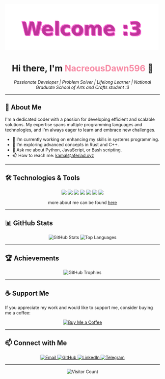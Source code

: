 ![Welcome :3](./welcome.gif)

<h1 align="center">Hi there, I'm <span style="color:#f78ba5;">NacreousDawn596</span> 👋</h1>

<p align="center">
  <em>Passionate Developer | Problem Solver | Lifelong Learner | National Graduate School of Arts and Crafts student :3</em>
</p>

---

## 🧠 About Me

I'm a dedicated coder with a passion for developing efficient and scalable solutions. My expertise spans multiple programming languages and technologies, and I'm always eager to learn and embrace new challenges.

- 🔭 I’m currently working on enhancing my skills in systems programming.
- 🌱 I’m exploring advanced concepts in Rust and C++.
- 💬 Ask me about Python, JavaScript, or Bash scripting.
- 📫 How to reach me: [kamal@aferiad.xyz](mailto:kamal@aferiad.xyz)

---

## 🛠️ Technologies & Tools

<p align="center">
  <img src="https://img.shields.io/badge/Python-3776AB?style=for-the-badge&logo=python&logoColor=white" />
  <img src="https://img.shields.io/badge/JavaScript-F7DF1E?style=for-the-badge&logo=javascript&logoColor=black" />
  <img src="https://img.shields.io/badge/HTML5-E34F26?style=for-the-badge&logo=html5&logoColor=white" />
  <img src="https://img.shields.io/badge/CSS3-1572B6?style=for-the-badge&logo=css3&logoColor=white" />
  <img src="https://img.shields.io/badge/Bash-4EAA25?style=for-the-badge&logo=gnu-bash&logoColor=white" />
  <img src="https://img.shields.io/badge/C++-00599C?style=for-the-badge&logo=c%2B%2B&logoColor=white" />
  <img src="https://img.shields.io/badge/Rust-000000?style=for-the-badge&logo=rust&logoColor=white" />
  <br/>
  <p align="center">more about me can be found <a href="https://kamal.aferiad.xyz/">here</a></p>
</p>

---

## 📊 GitHub Stats

<p align="center">
  <img src="https://github-readme-stats.vercel.app/api?username=NacreousDawn596&show_icons=true&theme=radical" alt="GitHub Stats" />
  <img src="https://github-readme-stats.vercel.app/api/top-langs/?username=NacreousDawn596&layout=compact&theme=radical" alt="Top Languages" />
</p>

---

## 🏆 Achievements

<p align="center">
  <img src="https://github-profile-trophy.vercel.app/?username=NacreousDawn596&theme=radical&no-frame=true&margin-w=15&margin-h=15" alt="GitHub Trophies" />
</p>

---

## ☕ Support Me

If you appreciate my work and would like to support me, consider buying me a coffee:

<p align="center">
  <a href="https://ko-fi.com/nacreousdawn596" target="_blank">
    <img src="https://cdn.ko-fi.com/cdn/kofi1.png?v=2" alt="Buy Me a Coffee" height="40" />
  </a>
</p>

---

## 📫 Connect with Me

<p align="center">
  <a href="mailto:kamal@aferiad.xyz">
    <img src="https://img.shields.io/badge/Email-D14836?style=for-the-badge&logo=gmail&logoColor=white" alt="Email" />
  </a>
  <a href="https://github.com/NacreousDawn596">
    <img src="https://img.shields.io/badge/GitHub-100000?style=for-the-badge&logo=github&logoColor=white" alt="GitHub" />
  </a>
  <a href="https://linkedin.com/in/nacreousdawn596">
    <img src="https://img.shields.io/badge/LinkedIn-0077B5?style=for-the-badge&logo=linkedin&logoColor=white" alt="LinkedIn" />
  </a>
  <a href="https://telegram.me/NacreousDawn596">
    <img src="https://img.shields.io/badge/Telegram-2CA5E0?style=for-the-badge&logo=telegram&logoColor=white" alt="Telegram" />
  </a>
</p>

---

<p align="center">
  <img src="https://visitor-badge.glitch.me/badge?page_id=NacreousDawn596" alt="Visitor Count" />
</p>
